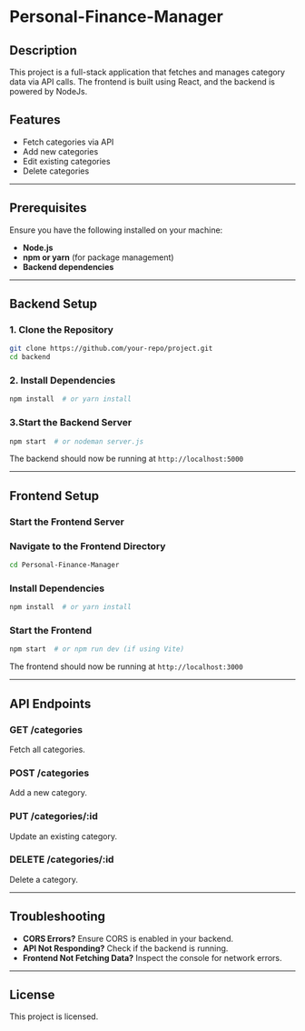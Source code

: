# Personal-Finance-Manager

## Description
This project is a full-stack application that fetches and manages category data via API calls. The frontend is built using React, and the backend is powered by NodeJs.

## Features
- Fetch categories via API
- Add new categories
- Edit existing categories
- Delete categories

---

## Prerequisites
Ensure you have the following installed on your machine:

- **Node.js** 
- **npm or yarn** (for package management)
- **Backend dependencies** 

---

## Backend Setup

### 1. Clone the Repository
```bash
git clone https://github.com/your-repo/project.git
cd backend
```

### 2. Install Dependencies
```bash
npm install  # or yarn install
```
### 3.Start the Backend Server
```bash
npm start  # or nodeman server.js
```
The backend should now be running at `http://localhost:5000`

---
## Frontend Setup
### Start the Frontend Server

### Navigate to the Frontend Directory
```bash
cd Personal-Finance-Manager
```

### Install Dependencies
```bash
npm install  # or yarn install
```

### Start the Frontend
```bash
npm start  # or npm run dev (if using Vite)
```
The frontend should now be running at `http://localhost:3000`

---

## API Endpoints

### **GET /categories**
Fetch all categories.

### **POST /categories**
Add a new category.

### **PUT /categories/:id**
Update an existing category.

### **DELETE /categories/:id**
Delete a category.

---

## Troubleshooting
- **CORS Errors?** Ensure CORS is enabled in your backend.
- **API Not Responding?** Check if the backend is running.
- **Frontend Not Fetching Data?** Inspect the console for network errors.

---

## License
This project is licensed.
